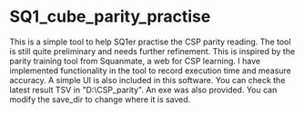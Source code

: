 # SQ1_cube_parity_practise
This is a simple tool to help SQ1er practise the CSP parity reading. The tool is still quite preliminary and needs further refinement. This is inspired by the parity training tool from Squanmate, a web for CSP learning. I have implemented functionality in the tool to record execution time and measure accuracy. A simple UI is also included in this software. You can check the latest result TSV in "D:\CSP_parity". An exe was also provided. You can modify the save_dir to change where it is saved.
